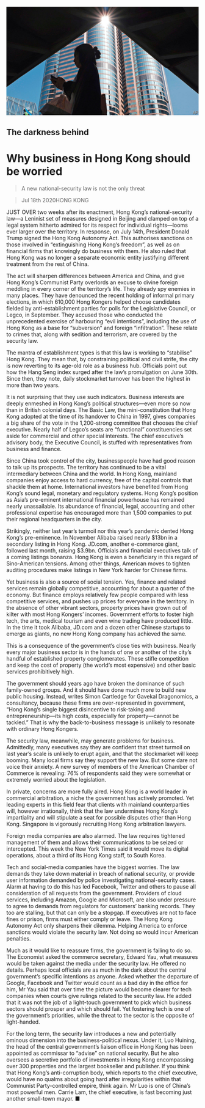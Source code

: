 ![](./images/20200718_CNP002_0.jpg)

## The darkness behind

# Why business in Hong Kong should be worried

> A new national-security law is not the only threat

> Jul 18th 2020HONG KONG

JUST OVER two weeks after its enactment, Hong Kong’s national-security law—a Leninist set of measures designed in Beijing and clamped on top of a legal system hitherto admired for its respect for individual rights—looms ever larger over the territory. In response, on July 14th, President Donald Trump signed the Hong Kong Autonomy Act. This authorises sanctions on those involved in “extinguishing Hong Kong’s freedom”, as well as on financial firms that knowingly do business with them. He also ruled that Hong Kong was no longer a separate economic entity justifying different treatment from the rest of China.

The act will sharpen differences between America and China, and give Hong Kong’s Communist Party overlords an excuse to divine foreign meddling in every corner of the territory’s life. They already spy enemies in many places. They have denounced the recent holding of informal primary elections, in which 610,000 Hong Kongers helped choose candidates fielded by anti-establishment parties for polls for the Legislative Council, or Legco, in September. They accused those who conducted the unprecedented exercise of harbouring “evil intentions”, including the use of Hong Kong as a base for “subversion” and foreign “infiltration”. These relate to crimes that, along with sedition and terrorism, are covered by the security law.

The mantra of establishment types is that this law is working to “stabilise” Hong Kong. They mean that, by constraining political and civil strife, the city is now reverting to its age-old role as a business hub. Officials point out how the Hang Seng index surged after the law’s promulgation on June 30th. Since then, they note, daily stockmarket turnover has been the highest in more than two years.

It is not surprising that they use such indicators. Business interests are deeply enmeshed in Hong Kong’s political structures—even more so now than in British colonial days. The Basic Law, the mini-constitution that Hong Kong adopted at the time of its handover to China in 1997, gives companies a big share of the vote in the 1,200-strong committee that chooses the chief executive. Nearly half of Legco’s seats are “functional” constituencies set aside for commercial and other special interests. The chief executive’s advisory body, the Executive Council, is stuffed with representatives from business and finance.

Since China took control of the city, businesspeople have had good reason to talk up its prospects. The territory has continued to be a vital intermediary between China and the world. In Hong Kong, mainland companies enjoy access to hard currency, free of the capital controls that shackle them at home. International investors have benefited from Hong Kong’s sound legal, monetary and regulatory systems. Hong Kong’s position as Asia’s pre-eminent international financial powerhouse has remained nearly unassailable. Its abundance of financial, legal, accounting and other professional expertise has encouraged more than 1,500 companies to put their regional headquarters in the city.

Strikingly, neither last year’s turmoil nor this year’s pandemic dented Hong Kong’s pre-eminence. In November Alibaba raised nearly $13bn in a secondary listing in Hong Kong. JD.com, another e-commerce giant, followed last month, raising $3.9bn. Officials and financial executives talk of a coming listings bonanza. Hong Kong is even a beneficiary in this regard of Sino-American tensions. Among other things, American moves to tighten auditing procedures make listings in New York harder for Chinese firms.

Yet business is also a source of social tension. Yes, finance and related services remain globally competitive, accounting for about a quarter of the economy. But finance employs relatively few people compared with less competitive services, and pushes up prices for everyone in the territory. In the absence of other vibrant sectors, property prices have grown out of kilter with most Hong Kongers’ incomes. Government efforts to foster high tech, the arts, medical tourism and even wine trading have produced little. In the time it took Alibaba, JD.com and a dozen other Chinese startups to emerge as giants, no new Hong Kong company has achieved the same.

This is a consequence of the government’s close ties with business. Nearly every major business sector is in the hands of one or another of the city’s handful of established property conglomerates. These stifle competition and keep the cost of property (the world’s most expensive) and other basic services prohibitively high.

The government should years ago have broken the dominance of such family-owned groups. And it should have done much more to build new public housing. Instead, writes Simon Cartledge for Gavekal Dragonomics, a consultancy, because these firms are over-represented in government, “Hong Kong’s single biggest disincentive to risk-taking and entrepreneurship—its high costs, especially for property—cannot be tackled.” That is why the back-to-business message is unlikely to resonate with ordinary Hong Kongers.

The security law, meanwhile, may generate problems for business. Admittedly, many executives say they are confident that street turmoil on last year’s scale is unlikely to erupt again, and that the stockmarket will keep booming. Many local firms say they support the new law. But some dare not voice their anxiety. A new survey of members of the American Chamber of Commerce is revealing: 76% of respondents said they were somewhat or extremely worried about the legislation.

In private, concerns are more fully aired. Hong Kong is a world leader in commercial arbitration, a niche the government has actively promoted. Yet leading experts in this field fear that clients with mainland counterparties will, however irrationally, think that the law undermines Hong Kong’s impartiality and will stipulate a seat for possible disputes other than Hong Kong. Singapore is vigorously recruiting Hong Kong arbitration lawyers.

Foreign media companies are also alarmed. The law requires tightened management of them and allows their communications to be seized or intercepted. This week the New York Times said it would move its digital operations, about a third of its Hong Kong staff, to South Korea.

Tech and social-media companies have the biggest worries. The law demands they take down material in breach of national security, or provide user information demanded by police investigating national-security cases. Alarm at having to do this has led Facebook, Twitter and others to pause all consideration of all requests from the government. Providers of cloud services, including Amazon, Google and Microsoft, are also under pressure to agree to demands from regulators for customers’ banking records. They too are stalling, but that can only be a stopgap. If executives are not to face fines or prison, firms must either comply or leave. The Hong Kong Autonomy Act only sharpens their dilemma. Helping America to enforce sanctions would violate the security law. Not doing so would incur American penalties.

Much as it would like to reassure firms, the government is failing to do so. The Economist asked the commerce secretary, Edward Yau, what measures would be taken against the media under the security law. He offered no details. Perhaps local officials are as much in the dark about the central government’s specific intentions as anyone. Asked whether the departure of Google, Facebook and Twitter would count as a bad day in the office for him, Mr Yau said that over time the picture would become clearer for tech companies when courts give rulings related to the security law. He added that it was not the job of a light-touch government to pick which business sectors should prosper and which should fail. Yet fostering tech is one of the government’s priorities, while the threat to the sector is the opposite of light-handed.

For the long term, the security law introduces a new and potentially ominous dimension into the business-political nexus. Under it, Luo Huining, the head of the central government’s liaison office in Hong Kong has been appointed as commissar to “advise” on national security. But he also oversees a secretive portfolio of investments in Hong Kong encompassing over 300 properties and the largest bookseller and publisher. If you think that Hong Kong’s anti-corruption body, which reports to the chief executive, would have no qualms about going hard after irregularities within that Communist Party-controlled empire, think again. Mr Luo is one of China’s most powerful men. Carrie Lam, the chief executive, is fast becoming just another small-town mayor. ■
